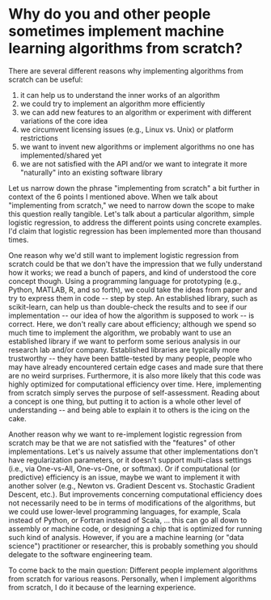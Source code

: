 # Why do you and other people sometimes implement machine learning algorithms from scratch?
There are several different reasons why implementing algorithms from scratch can be useful:

1. it can help us to understand the inner works of an algorithm
2. we could try to implement an algorithm more efficiently
3. we can add new features to an algorithm or experiment with different variations of the core idea
4. we circumvent licensing issues (e.g., Linux vs. Unix) or platform restrictions
5. we want to invent new algorithms or implement algorithms no one has implemented/shared yet
6. we are not satisfied with the API and/or we want to integrate it more "naturally" into an existing software library

Let us narrow down the phrase "implementing from scratch" a bit further in context of the 6 points I mentioned above. When we talk about "implementing from scratch," we need to narrow down the scope to make this question really tangible. Let's talk about a particular algorithm, simple logistic regression, to address the different points using concrete examples. I'd claim that logistic regression has been implemented more than thousand times.

One reason why we'd still want to implement logistic regression from scratch could be that we don't have the impression that we fully understand how it works; we read a bunch of papers, and kind of understood the core concept though. Using a programming language for prototyping (e.g., Python, MATLAB, R, and so forth), we could take the ideas from paper and try to express them in code -- step by step. An established library, such as scikit-learn, can help us than double-check the results and to see if our implementation -- our idea of how the algorithm is supposed to work -- is correct. Here, we don't really care about efficiency; although we spend so much time to implement the algorithm, we probably want to use an established library if we want to perform some serious analysis in our research lab and/or company. Established libraries are typically more trustworthy -- they have been battle-tested by many people, people who may have already encountered certain edge cases and made sure that there are no weird surprises. Furthermore, it is also more likely that this code was highly optimized for computational efficiency over time. Here, implementing from scratch simply serves the purpose of self-assessment. Reading about a concept is one thing, but putting it to action is a
whole other level of understanding -- and being able to explain it to others is the icing on the cake.

Another reason why we want to re-implement logistic regression from scratch may be that we are not satisfied with the "features" of other implementations. Let's us naively assume that other implementations don't have regularization parameters, or it doesn't support multi-class settings (i.e., via One-vs-All, One-vs-One, or softmax). Or if computational (or predictive) efficiency is an issue, maybe we want to implement it with another solver (e.g., Newton vs. Gradient Descent vs. Stochastic Gradient Descent, etc.). But improvements concerning computational efficiency does not necessarily need to be in terms of modifications of the algorithms, but we could use lower-level programming languages, for example, Scala instead of Python, or Fortran instead of Scala, ... this can go all down to assembly or machine code, or designing a chip that is optimized for running such kind of analysis. However, if you are a machine learning (or "data science") practitioner or researcher, this is probably something you should delegate to the software engineering team.

To come back to the main question: Different people implement algorithms from scratch for various reasons. Personally, when I implement algorithms from scratch, I do it because of the learning experience.   
